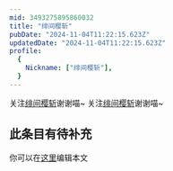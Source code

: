 ```yaml
---
mid: 3493275895860032
title: "绯间樱斩"
pubDate: "2024-11-04T11:22:15.623Z"
updatedDate: "2024-11-04T11:22:15.623Z"
profile:
  {
    Nickname: ["绯间樱斩"],
  }
---
```


关注[绯间樱斩](https://space.bilibili.com/3493275895860032)谢谢喵~ 关注[绯间樱斩](https://space.bilibili.com/3493275895860032)谢谢喵~

## 此条目有待补充
你可以在[这里](https://github.com/Yuhanawa/VTuber.ICU/edit/master/src/content/v/绯间樱斩/index.md)编辑本文
